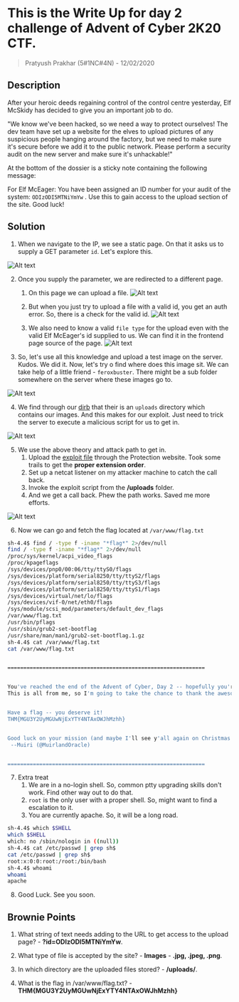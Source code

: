 # This is the Write Up for day 2 challenge of Advent of Cyber 2K20 CTF.

> Pratyush Prakhar (5#1NC#4N) - 12/02/2020

## Description

After your heroic deeds regaining control of the control centre yesterday, Elf McSkidy has decided to give you an important job to do.

"We know we've been hacked, so we need a way to protect ourselves! The dev team have set up a website for the elves to upload pictures of any suspicious people hanging around the factory, but we need to make sure it's secure before we add it to the public network. Please perform a security audit on the new server and make sure it's unhackable!"

At the bottom of the dossier is a sticky note containing the following message:

For Elf McEager:
You have been assigned an ID number for your audit of the system: `ODIzODI5MTNiYmYw` . Use this to gain access to the upload section of the site.
Good luck!

## Solution

1. When we navigate to the IP, we see a static page. On that it asks us to supply a GET parameter `id`. Let's explore this.

![Alt text](images/web.png)

2. Once you supply the parameter, we are redirected to a different page.
    1. On this page we can upload a file. 
    ![Alt text](images/upload.png)

    2. But when you just try to upload a file with a valid id, you get an auth error. So, there is a check for the valid id.
    ![Alt text](images/unauth.png)

    3. We also need to know a valid `file type` for the upload even with the valid Elf McEager's id supplied to us. We can find it in the frontend page source of the page. 
    ![Alt text](images/ps.png)

3. So, let's use all this knowledge and upload a test image on the server. Kudos. We did it. Now, let's try o find where does this image sit. We can take help of a little friend - `feroxbuster`. There might be a sub folder somewhere on the server where these images go to.

![Alt text](images/image.png)

4. We find through our [dirb](web/ferox.out) that their is an `uploads` directory which contains our images. And this makes for our exploit. Just need to trick the server to execute a malicious script for us to get in.

![Alt text](images/downloads.png)

5. We use the above theory and attack path to get in.
    1. Upload the [exploit file](web/exploit.png.php) through the Protection website. Took some trails to get the **proper extension order**.
    2. Set up a netcat listener on my attacker machine to catch the call back.
    3. Invoke the exploit script from the **/uploads** folder. 
    4. And we get a call back. Phew the path works. Saved me more efforts.

![Alt text](images/exploit.png)

6. Now we can go and fetch the flag located at `/var/www/flag.txt`

```sh
sh-4.4$ find / -type f -iname "*flag*" 2>/dev/null
find / -type f -iname "*flag*" 2>/dev/null
/proc/sys/kernel/acpi_video_flags
/proc/kpageflags
/sys/devices/pnp0/00:06/tty/ttyS0/flags
/sys/devices/platform/serial8250/tty/ttyS2/flags
/sys/devices/platform/serial8250/tty/ttyS3/flags
/sys/devices/platform/serial8250/tty/ttyS1/flags
/sys/devices/virtual/net/lo/flags
/sys/devices/vif-0/net/eth0/flags
/sys/module/scsi_mod/parameters/default_dev_flags
/var/www/flag.txt
/usr/bin/pflags
/usr/sbin/grub2-set-bootflag
/usr/share/man/man1/grub2-set-bootflag.1.gz
sh-4.4$ cat /var/www/flag.txt
cat /var/www/flag.txt


==============================================================


You've reached the end of the Advent of Cyber, Day 2 -- hopefully you're enjoying yourself so far, and are learning lots! 
This is all from me, so I'm going to take the chance to thank the awesome @Vargnaar for his invaluable design lessons, without which the theming of the past two websites simply would not be the same. 


Have a flag -- you deserve it!
THM{MGU3Y2UyMGUwNjExYTY4NTAxOWJhMzhh}


Good luck on your mission (and maybe I'll see y'all again on Christmas Eve)!
 --Muiri (@MuirlandOracle)


==============================================================
```

7. Extra treat
    1. We are in a no-login shell. So, common ptty upgrading skills don't work. Find other way out to do that.
    2. `root` is the only user with a proper shell. So, might want to find a escalation to it.
    3. You are currently apache. So, it will be a long road.

```sh
sh-4.4$ which $SHELL
which $SHELL
which: no /sbin/nologin in ((null))
sh-4.4$ cat /etc/passwd | grep sh$
cat /etc/passwd | grep sh$
root:x:0:0:root:/root:/bin/bash
sh-4.4$ whoami
whoami
apache
```

8. Good Luck. See you soon.

## Brownie Points

1. What string of text needs adding to the URL to get access to the upload page? - **?id=ODIzODI5MTNiYmYw**.

2. What type of file is accepted by the site? - **Images** - **.jpg, .jpeg, .png**.

3. In which directory are the uploaded files stored? - **/uploads/**.

4. What is the flag in /var/www/flag.txt? - **THM{MGU3Y2UyMGUwNjExYTY4NTAxOWJhMzhh}**
